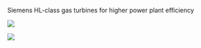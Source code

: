Siemens HL-class gas turbines for higher power plant efficiency


[![](http://img.youtube.com/vi/3H4kQMZeiaQ/0.jpg)](http://www.youtube.com/watch?v=3H4kQMZeiaQ "Gas ")


[![](http://img.youtube.com/vi/uuXwN1dBoV4/0.jpg)](http://www.youtube.com/watch?v=uuXwN1dBoV4 "Siemens Gas")
